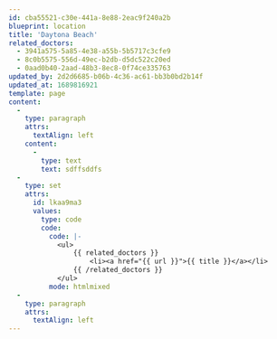 ```yaml
---
id: cba55521-c30e-441a-8e88-2eac9f240a2b
blueprint: location
title: 'Daytona Beach'
related_doctors:
  - 3941a575-5a85-4e38-a55b-5b5717c3cfe9
  - 8c0b5575-556d-49ec-b2db-d5dc522c20ed
  - 0aad0b40-2aad-48b3-8ec8-0f74ce335763
updated_by: 2d2d6685-b06b-4c36-ac61-bb3b0bd2b14f
updated_at: 1689816921
template: page
content:
  -
    type: paragraph
    attrs:
      textAlign: left
    content:
      -
        type: text
        text: sdffsddfs
  -
    type: set
    attrs:
      id: lkaa9ma3
      values:
        type: code
        code:
          code: |-
            <ul>
                {{ related_doctors }}
                    <li><a href="{{ url }}">{{ title }}</a></li>
                {{ /related_doctors }}
            </ul>
          mode: htmlmixed
  -
    type: paragraph
    attrs:
      textAlign: left
---
```

